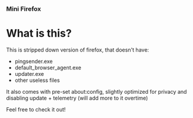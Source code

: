 ### Mini Firefox

# What is this?

This is stripped down version of firefox, that doesn't have:

- pingsender.exe
- default_browser_agent.exe
- updater.exe
- other useless files

It also comes with pre-set about:config, slightly optimized for privacy and disabling update + telemetry (will add more to it overtime)

Feel free to check it out!
